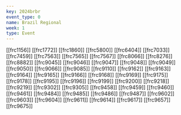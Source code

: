 ```yaml
---
key: 2024brbr
event_type: 0
name: Brazil Regional
week: 1
type: Event
---
```

[[frc1156]]
[[frc1772]]
[[frc1860]]
[[frc5800]]
[[frc6404]]
[[frc7033]]
[[frc7459]]
[[frc7563]]
[[frc7565]]
[[frc7567]]
[[frc8066]]
[[frc8276]]
[[frc8882]]
[[frc9045]]
[[frc9046]]
[[frc9047]]
[[frc9048]]
[[frc9049]]
[[frc9050]]
[[frc9066]]
[[frc9085]]
[[frc9110]]
[[frc9162]]
[[frc9163]]
[[frc9164]]
[[frc9165]]
[[frc9166]]
[[frc9168]]
[[frc9169]]
[[frc9175]]
[[frc9178]]
[[frc9195]]
[[frc9196]]
[[frc9199]]
[[frc9200]]
[[frc9218]]
[[frc9219]]
[[frc9302]]
[[frc9305]]
[[frc9458]]
[[frc9459]]
[[frc9460]]
[[frc9461]]
[[frc9484]]
[[frc9485]]
[[frc9486]]
[[frc9487]]
[[frc9602]]
[[frc9603]]
[[frc9604]]
[[frc9611]]
[[frc9614]]
[[frc9617]]
[[frc9657]]
[[frc9675]]
